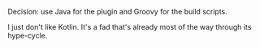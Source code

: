 Decision: use Java for the plugin and Groovy for the build scripts. 

I just don't like Kotlin. 
It's a fad that's already most of the way through its hype-cycle. 